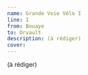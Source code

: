 ```yaml
---
name: Grande Voie Vélo I
line: I
from: Bouaye
to: Orvault
description: (à rédiger)
cover:
---
```


(à rédiger)
